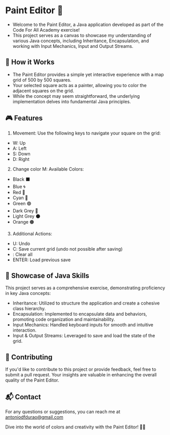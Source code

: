 # Paint Editor 🎨
- Welcome to the Paint Editor, a Java application developed as part of the Code For All Academy exercise! 
- This project serves as a canvas to showcase my understanding of various Java concepts, including Inheritance, Encapsulation, and working with Input Mechanics, Input and Output Streams.

## 🚀 How it Works
- The Paint Editor provides a simple yet interactive experience with a map grid of 500 by 500 squares. 
- Your selected square acts as a painter, allowing you to color the adjacent squares on the grid. 
- While the concept may seem straightforward, the underlying implementation delves into fundamental Java principles.

## 🎮 Features
1. Movement: Use the following keys to navigate your square on the grid:

- W: Up
- A: Left
- S: Down
- D: Right

2. Change color M: Available Colors:
 
- Black ⬛
- Blue 🌀
- Red 🔴
- Cyan 🔷
- Green 🟢
- Dark Grey 🔲
- Light Grey 🌑
- Orange 🟠

3. Additional Actions:

- U: Undo
- C: Save current grid (undo not possible after saving)
- \: Clear all
- ENTER: Load previous save

## 🌈 Showcase of Java Skills
This project serves as a comprehensive exercise, demonstrating proficiency in key Java concepts:

- Inheritance: Utilized to structure the application and create a cohesive class hierarchy.
- Encapsulation: Implemented to encapsulate data and behaviors, promoting code organization and maintainability.
- Input Mechanics: Handled keyboard inputs for smooth and intuitive interaction.
- Input & Output Streams: Leveraged to save and load the state of the grid.

## 📄 Contributing
If you'd like to contribute to this project or provide feedback, feel free to submit a pull request. Your insights are valuable in enhancing the overall quality of the Paint Editor.

## 📬 Contact
For any questions or suggestions, you can reach me at antoniodfdurao@gmail.com


Dive into the world of colors and creativity with the Paint Editor! 🎨✨





